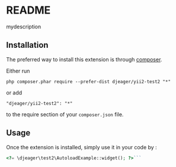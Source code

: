 README
======
mydescription

Installation
------------

The preferred way to install this extension is through [composer](http://getcomposer.org/download/).

Either run

```
php composer.phar require --prefer-dist djeager/yii2-test2 "*"
```

or add

```
"djeager/yii2-test2": "*"
```

to the require section of your `composer.json` file.


Usage
-----

Once the extension is installed, simply use it in your code by  :

```php
<?= \djeager\test2\AutoloadExample::widget(); ?>```